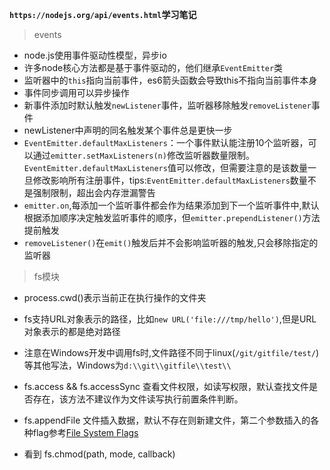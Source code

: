 **`https://nodejs.org/api/events.html`学习笔记**

> events
+ node.js使用事件驱动性模型，异步io
+ 许多node核心方法都是基于事件驱动的，他们继承`EventEmitter`类
+ 监听器中的`this`指向当前事件，es6箭头函数会导致this不指向当前事件本身
+ 事件同步调用可以异步操作
+ 新事件添加时默认触发`newListener`事件，监听器移除触发`removeListener`事件
+ newListener中声明的同名触发某个事件总是更快一步
+ `EventEmitter.defaultMaxListeners`：一个事件默认能注册10个监听器，可以通过`emitter.setMaxListeners(n)`修改监听器数量限制。`EventEmitter.defaultMaxListeners`值可以修改，但需要注意的是该数量一旦修改影响所有注册事件，tips:`EventEmitter.defaultMaxListeners`数量不是强制限制，超出会内存泄漏警告
+ `emitter.on`,每添加一个监听事件都会作为结果添加到下一个监听事件中,默认根据添加顺序决定触发监听事件的顺序，但`emitter.prependListener()`方法提前触发
+ `removeListener()`在`emit()`触发后并不会影响监听器的触发,只会移除指定的监听器

> fs模块
+ process.cwd()表示当前正在执行操作的文件夹
+ fs支持URL对象表示的路径，比如`new URL('file:///tmp/hello')`,但是URL对象表示的都是绝对路径
+ 注意在Windows开发中调用fs时,文件路径不同于linux(`/git/gitfile/test/`)等其他写法，Windows为`d:\\git\\gitfile\\test\\`

+ fs.access && fs.accessSync 查看文件权限，如读写权限，默认查找文件是否存在，该方法不建议作为文件读写执行前置条件判断。
+ fs.appendFile 文件插入数据，默认不存在则新建文件，第二个参数插入的各种flag参考[File System Flags](https://nodejs.org/api/fs.html#fs_file_system_flags)
+ 看到 fs.chmod(path, mode, callback)